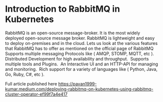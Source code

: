 # Introduction to RabbitMQ in Kubernetes
RabbitMQ is an open-source message-broker. It is the most widely deployed open-source message broker. RabbitMQ is lightweight and easy to deploy on-premises and in the cloud. Lets us look at the various features that RabbitMQ has to offer as mentioned on the official page of RabbitMQ
Supports multiple messaging Protocols like ( AMQP, STOMP, MQTT, etc ).
Distributed Development for high availability and throughput. 
Supports multiple tools and Plugins. 
An Interactive UI and an HTTP-API for managing and monitoring. 
Rich support for a variety of languages like ( Python, Java, Go, Ruby, C#, etc ).

Full article published here https://pavan1999-kumar.medium.com/deploying-rabbitmq-on-kubernetes-using-rabbitmq-cluster-operator-ef99f7a4e417
